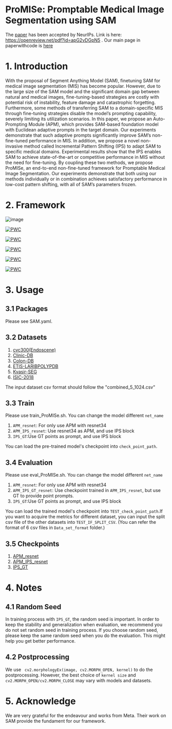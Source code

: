 # ProMISe: Promptable Medical Image Segmentation using SAM

The [paper](https://openreview.net/pdf?id=apG2vDGpN5) has been accepted by NeurIPs. Link is here: https://openreview.net/pdf?id=apG2vDGpN5
.
Our main page in paperwithcode is [here](https://paperswithcode.com/paper/promise-promptable-medical-image-segmentation)

# 1. Introduction
With the proposal of Segment Anything Model (SAM), finetuning SAM for medical image segmentation (MIS) has become popular. However, due to the large size of the SAM model and the significant domain gap between natural and medical images, fine-tuning-based
strategies are costly with potential risk of instability, feature damage
and catastrophic forgetting. Furthermore, some methods of transferring
SAM to a domain-specific MIS through fine-tuning strategies disable the
model’s prompting capability, severely limiting its utilization scenarios.
In this paper, we propose an Auto-Prompting Module (APM), which provides SAM-based foundation model with Euclidean adaptive prompts
in the target domain. Our experiments demonstrate that such adaptive prompts significantly improve SAM’s non-fine-tuned performance
in MIS. In addition, we propose a novel non-invasive method called Incremental Pattern Shifting (IPS) to adapt SAM to specific medical domains.  Experimental results show that the IPS enables SAM to achieve
state-of-the-art or competitive performance in MIS without the need for
fine-tuning. By coupling these two methods, we propose ProMISe, an
end-to-end non-fine-tuned framework for Promptable Medical Image
Segmentation. Our experiments demonstrate that both using our methods individually or in combination achieves satisfactory performance in
low-cost pattern shifting, with all of SAM’s parameters frozen.
# 2. Framework
![image](https://github.com/xinkunwang111/ProMISe/assets/130198762/1e1ff6cf-7eb6-4ab9-a2a5-7fc28661c3a5)

[![PWC](https://img.shields.io/endpoint.svg?url=https://paperswithcode.com/badge/promise-promptable-medical-image-segmentation/medical-image-segmentation-on-isic-2018-1)](https://paperswithcode.com/sota/medical-image-segmentation-on-isic-2018-1?p=promise-promptable-medical-image-segmentation)

[![PWC](https://img.shields.io/endpoint.svg?url=https://paperswithcode.com/badge/promise-promptable-medical-image-segmentation/medical-image-segmentation-on-cvc-colondb)](https://paperswithcode.com/sota/medical-image-segmentation-on-cvc-colondb?p=promise-promptable-medical-image-segmentation)

[![PWC](https://img.shields.io/endpoint.svg?url=https://paperswithcode.com/badge/promise-promptable-medical-image-segmentation/medical-image-segmentation-on-etis)](https://paperswithcode.com/sota/medical-image-segmentation-on-etis?p=promise-promptable-medical-image-segmentation)

[![PWC](https://img.shields.io/endpoint.svg?url=https://paperswithcode.com/badge/promise-promptable-medical-image-segmentation/lesion-segmentation-on-isic-2018)](https://paperswithcode.com/sota/lesion-segmentation-on-isic-2018?p=promise-promptable-medical-image-segmentation)

[![PWC](https://img.shields.io/endpoint.svg?url=https://paperswithcode.com/badge/promise-promptable-medical-image-segmentation/medical-image-segmentation-on-kvasir-seg)](https://paperswithcode.com/sota/medical-image-segmentation-on-kvasir-seg?p=promise-promptable-medical-image-segmentation)


# 3. Usage
## 3.1 Packages
Please see SAM.yaml.
## 3.2 Datasets 
1. [cvc300(Endoscene)](https://pages.cvc.uab.es/CVC-Colon/index.php/databases/cvc-endoscenestill/)
2. [Clinic-DB](https://polyp.grand-challenge.org/CVCClinicDB/)
3. [Colon-DB](https://figshare.com/articles/figure/Polyp_DataSet_zip/21221579)
4. [ETIS-LARIBPOLYPDB](https://polyp.grand-challenge.org/ETISLarib/)
5. [Kvasir-SEG](https://www.kaggle.com/datasets/meetnagadia/kvasir-dataset)
6. [ISIC-2018](https://challenge.isic-archive.com/data/#2018)
   
The input dataset csv format should follow the "combined_5_1024.csv"




## 3.3 Train
Please use train_ProMISe.sh.  You can change the model different   `net_name`

1. `APM_resnet`: For only use APM with resnet34
2. `APM_IPS_resnet`: Use resnet34 as APM, and use IPS block
3. `IPS_GT`:Use GT points as prompt, and use IPS block

You can load the pre-trained model's checkpoint into `check_point_path`.

## 3.4 Evaluation
Please use eval_ProMISe.sh.  You can change the model different   `net_name`

1. `APM_resnet`: For only use APM with resnet34
2.  `APM_IPS_GT_resnet`: Use checkpoint trained in `APM_IPS_resnet`, but use GT to provide point prompts.
3.  `IPS_GT`:Use GT points as prompt, and use IPS block


You can load the trained model's checkpoint into `TEST_check_point_path`.If you want to acquire the metrics for different dataset, you can input the split csv file of the other datasets into `TEST_IF_SPLIT_CSV`. (You can refer the format of 6 csv files in `Data_set_format` folder.)

## 3.5 Checkpoints
1. [APM_resnet](https://drive.google.com/file/d/1bjyRUKolZ5ON-egnSnfpLNdyDQvcOmWL/view?usp=drive_link)
2. [APM_IPS_resnet](https://drive.google.com/file/d/1HSX4HgrrBreAoVDSUcOZhpN8BnKEnJO-/view?usp=drive_link)
3. [IPS_GT](https://drive.google.com/file/d/1R1eqzYkEjoynSynn8OP4maL6YjZjgW-f/view?usp=drive_link)

# 4. Notes
## 4.1  Random Seed
In training process with `IPS_GT`, the random seed is important. In order to keep the stability and generalization when evaluation, we recommend you do not set random seed in training  process. If you choose random seed, please keep the same random seed when you do the evaluation. This might help you get better performance.
## 4.2 Postprocessing
We use ` cv2.morphologyEx(image, cv2.MORPH_OPEN, kernel)` to do the postprocessing. However, the best choice of `kernel size` and `cv2.MORPH_OPEN/cv2.MORPH_CLOSE` may vary with models and datasets.

# 5. Acknowledge
We are very grateful for the endeavour and works from Meta. Their work on SAM provide the fundament for our framework.



   



